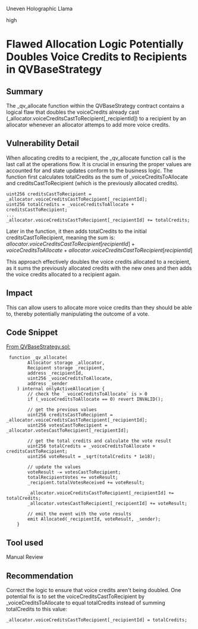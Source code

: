 Uneven Holographic Llama

high

# Flawed Allocation Logic Potentially Doubles Voice Credits to Recipients in QVBaseStrategy
## Summary
The _qv_allocate function within the QVBaseStrategy contract contains a logical flaw that doubles the voiceCredits already cast (_allocator.voiceCreditsCastToRecipient[_recipientId]) to a recipient by an allocator whenever an allocator attemps to add more voice credits.  

## Vulnerability Detail
When allocating credits to a recipient, the _qv_allocate function call is the last call at the operations flow. It is crucial in ensuring the proper values are accounted for and state updates conform to the business logic.
The function first calculates totalCredits as the sum of _voiceCreditsToAllocate and creditsCastToRecipient (which is the previously allocated credits). 

```solidity
uint256 creditsCastToRecipient = _allocator.voiceCreditsCastToRecipient[_recipientId];
uint256 totalCredits = _voiceCreditsToAllocate + creditsCastToRecipient;
...
_allocator.voiceCreditsCastToRecipient[_recipientId] += totalCredits;

```

Later in the function, it then adds totalCredits to the initial creditsCastToRecipient, meaning the sum is:
$allocator.voiceCreditsCastToRecipient[recipientId] + voiceCreditsToAllocate + allocator.voiceCreditsCastToRecipient[recipientId]$

This approach effectively doubles the voice credits allocated to a recipient, as it sums the previously allocated credits with the new ones and then adds the voice credits allocated to a recipient again.

## Impact
This can allow users to allocate more voice credits than they should be able to, thereby potentially manipulating the outcome of a vote.

## Code Snippet
[From QVBaseStrategy.sol:](https://github.com/sherlock-audit/2023-09-Gitcoin/blob/6430c8004017e96ae2f5aac365bdefd0b6eeea72/allo-v2/contracts/strategies/qv-base/QVBaseStrategy.sol#L506-L534)
```solidity
 function _qv_allocate(
        Allocator storage _allocator,
        Recipient storage _recipient,
        address _recipientId,
        uint256 _voiceCreditsToAllocate,
        address _sender
    ) internal onlyActiveAllocation {
        // check the `_voiceCreditsToAllocate` is > 0
        if (_voiceCreditsToAllocate == 0) revert INVALID();

        // get the previous values
        uint256 creditsCastToRecipient = _allocator.voiceCreditsCastToRecipient[_recipientId];
        uint256 votesCastToRecipient = _allocator.votesCastToRecipient[_recipientId];

        // get the total credits and calculate the vote result
        uint256 totalCredits = _voiceCreditsToAllocate + creditsCastToRecipient;
        uint256 voteResult = _sqrt(totalCredits * 1e18);

        // update the values
        voteResult -= votesCastToRecipient;
        totalRecipientVotes += voteResult;
        _recipient.totalVotesReceived += voteResult;

        _allocator.voiceCreditsCastToRecipient[_recipientId] += totalCredits;
        _allocator.votesCastToRecipient[_recipientId] += voteResult;

        // emit the event with the vote results
        emit Allocated(_recipientId, voteResult, _sender);
    }
```

## Tool used

Manual Review

## Recommendation
Correct the logic to ensure that voice credits aren't being doubled. One potential fix is to set the voiceCreditsCastToRecipient by _voiceCreditsToAllocate to equal totalCredits instead of summing totalCredits to this value:
```solidity
_allocator.voiceCreditsCastToRecipient[_recipientId] = totalCredits;
```